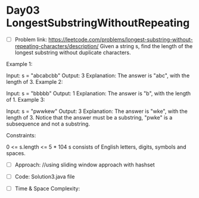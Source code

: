# Day03 LongestSubstringWithoutRepeating

- [ ] Problem link: https://leetcode.com/problems/longest-substring-without-repeating-characters/description/
Given a string s, find the length of the longest substring without duplicate characters.

 

Example 1:

Input: s = "abcabcbb"
Output: 3
Explanation: The answer is "abc", with the length of 3.
Example 2:

Input: s = "bbbbb"
Output: 1
Explanation: The answer is "b", with the length of 1.
Example 3:

Input: s = "pwwkew"
Output: 3
Explanation: The answer is "wke", with the length of 3.
Notice that the answer must be a substring, "pwke" is a subsequence and not a substring.
 

Constraints:

0 <= s.length <= 5 * 104
s consists of English letters, digits, symbols and spaces.
- [ ] Approach:
//using sliding window approach with hashset

- [ ] Code:
Solution3.java file
- [ ] Time & Space Complexity:

